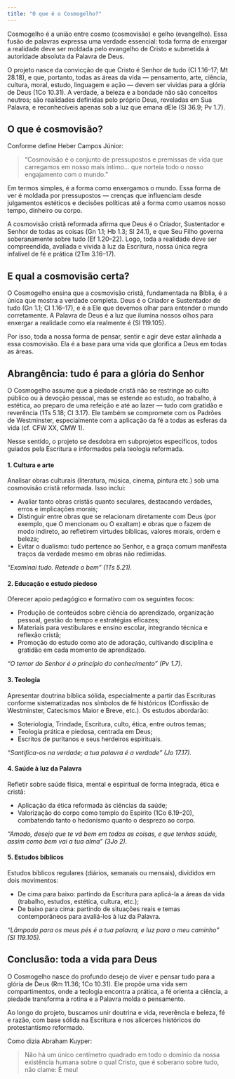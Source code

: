 ```yaml
---
title: "O que é o Cosmogelho?"
---
```


Cosmogelho é a união entre cosmo (cosmovisão) e gelho (evangelho). Essa fusão de palavras expressa uma verdade essencial: toda forma de enxergar a realidade deve ser moldada pelo evangelho de Cristo e submetida à autoridade absoluta da Palavra de Deus.

O projeto nasce da convicção de que Cristo é Senhor de tudo (Cl 1.16–17; Mt 28.18), e que, portanto, todas as áreas da vida — pensamento, arte, ciência, cultura, moral, estudo, linguagem e ação — devem ser vividas para a glória de Deus (1Co 10.31). A verdade, a beleza e a bondade não são conceitos neutros; são realidades definidas pelo próprio Deus, reveladas em Sua Palavra, e reconhecíveis apenas sob a luz que emana dEle (Sl 36.9; Pv 1.7).

## O que é cosmovisão?

Conforme define Heber Campos Júnior:

> “Cosmovisão é o conjunto de pressupostos e premissas de vida que carregamos em nosso mais íntimo… que norteia todo o nosso engajamento com o mundo.”

Em termos simples, é a forma como enxergamos o mundo. Essa forma de ver é moldada por pressupostos — crenças que influenciam desde julgamentos estéticos e decisões políticas até a forma como usamos nosso tempo, dinheiro ou corpo.

A cosmovisão cristã reformada afirma que Deus é o Criador, Sustentador e Senhor de todas as coisas (Gn 1.1; Hb 1.3; Sl 24.1), e que Seu Filho governa soberanamente sobre tudo (Ef 1.20–22). Logo, toda a realidade deve ser compreendida, avaliada e vivida à luz da Escritura, nossa única regra infalível de fé e prática (2Tm 3.16–17).

## E qual a cosmovisão certa?

O Cosmogelho ensina que a cosmovisão cristã, fundamentada na Bíblia, é a única que mostra a verdade completa. Deus é o Criador e Sustentador de tudo (Gn 1.1; Cl 1.16–17), e é a Ele que devemos olhar para entender o mundo corretamente. A Palavra de Deus é a luz que ilumina nossos olhos para enxergar a realidade como ela realmente é (Sl 119.105).

Por isso, toda a nossa forma de pensar, sentir e agir deve estar alinhada a essa cosmovisão. Ela é a base para uma vida que glorifica a Deus em todas as áreas.

## Abrangência: tudo é para a glória do Senhor

O Cosmogelho assume que a piedade cristã não se restringe ao culto público ou à devoção pessoal, mas se estende ao estudo, ao trabalho, à estética, ao preparo de uma refeição e até ao lazer — tudo com gratidão e reverência (1Ts 5.18; Cl 3.17). Ele também se compromete com os Padrões de Westminster, especialmente com a aplicação da fé a todas as esferas da vida (cf. CFW XX, CMW 1).

Nesse sentido, o projeto se desdobra em subprojetos específicos, todos guiados pela Escritura e informados pela teologia reformada.

#### 1. Cultura e arte
Analisar obras culturais (literatura, música, cinema, pintura etc.) sob uma cosmovisão cristã reformada. Isso inclui:

- Avaliar tanto obras cristãs quanto seculares, destacando verdades, erros e implicações morais;
- Distinguir entre obras que se relacionam diretamente com Deus (por exemplo, que O mencionam ou O exaltam) e obras que o fazem de modo indireto, ao refletirem virtudes bíblicas, valores morais, ordem e beleza;
- Evitar o dualismo: tudo pertence ao Senhor, e a graça comum manifesta traços da verdade mesmo em obras não redimidas.

*“Examinai tudo. Retende o bem” (1Ts 5.21).*

#### 2. Educação e estudo piedoso
Oferecer apoio pedagógico e formativo com os seguintes focos:

- Produção de conteúdos sobre ciência do aprendizado, organização pessoal, gestão do tempo e estratégias eficazes;
- Materiais para vestibulares e ensino escolar, integrando técnica e reflexão cristã;
- Promoção do estudo como ato de adoração, cultivando disciplina e gratidão em cada momento de aprendizado.

*“O temor do Senhor é o princípio do conhecimento” (Pv 1.7).*

#### 3. Teologia
Apresentar doutrina bíblica sólida, especialmente a partir das Escrituras conforme sistematizadas nos símbolos de fé históricos (Confissão de Westminster, Catecismos Maior e Breve, etc.). Os estudos abordarão:

- Soteriologia, Trindade, Escritura, culto, ética, entre outros temas;
- Teologia prática e piedosa, centrada em Deus;
- Escritos de puritanos e seus herdeiros espirituais.

*“Santifica-os na verdade; a tua palavra é a verdade” (Jo 17.17).*

#### 4. Saúde à luz da Palavra
Refletir sobre saúde física, mental e espiritual de forma integrada, ética e cristã:

- Aplicação da ética reformada às ciências da saúde;
- Valorização do corpo como templo do Espírito (1Co 6.19–20), combatendo tanto o hedonismo quanto o desprezo ao corpo.

*“Amado, desejo que te vá bem em todas as coisas, e que tenhas saúde, assim como bem vai a tua alma” (3Jo 2).*

#### 5. Estudos bíblicos
Estudos bíblicos regulares (diários, semanais ou mensais), divididos em dois movimentos:

- De cima para baixo: partindo da Escritura para aplicá-la a áreas da vida (trabalho, estudos, estética, cultura, etc.);
- De baixo para cima: partindo de situações reais e temas contemporâneos para avaliá-los à luz da Palavra.

*“Lâmpada para os meus pés é a tua palavra, e luz para o meu caminho” (Sl 119.105).*

## Conclusão: toda a vida para Deus

O Cosmogelho nasce do profundo desejo de viver e pensar tudo para a glória de Deus (Rm 11.36; 1Co 10.31). Ele propõe uma vida sem compartimentos, onde a teologia encontra a prática, a fé orienta a ciência, a piedade transforma a rotina e a Palavra molda o pensamento.

Ao longo do projeto, buscamos unir doutrina e vida, reverência e beleza, fé e razão, com base sólida na Escritura e nos alicerces históricos do protestantismo reformado.

Como dizia Abraham Kuyper:

> Não há um único centímetro quadrado em todo o domínio da nossa existência humana sobre o qual Cristo, que é soberano sobre tudo, não clame: É meu!
